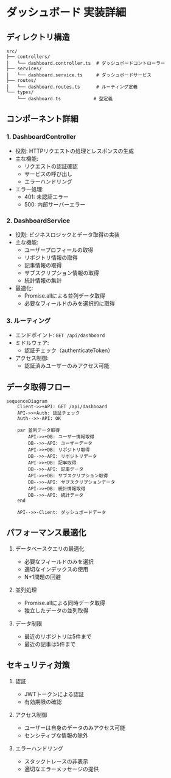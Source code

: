 # ダッシュボード 実装詳細

## ディレクトリ構造

```
src/
├── controllers/
│   └── dashboard.controller.ts  # ダッシュボードコントローラー
├── services/
│   └── dashboard.service.ts     # ダッシュボードサービス
├── routes/
│   └── dashboard.routes.ts      # ルーティング定義
└── types/
    └── dashboard.ts            # 型定義
```

## コンポーネント詳細

### 1. DashboardController
- 役割: HTTPリクエストの処理とレスポンスの生成
- 主な機能:
  - リクエストの認証確認
  - サービスの呼び出し
  - エラーハンドリング
- エラー処理:
  - 401: 未認証エラー
  - 500: 内部サーバーエラー

### 2. DashboardService
- 役割: ビジネスロジックとデータ取得の実装
- 主な機能:
  - ユーザープロフィールの取得
  - リポジトリ情報の取得
  - 記事情報の取得
  - サブスクリプション情報の取得
  - 統計情報の集計
- 最適化:
  - Promise.allによる並列データ取得
  - 必要なフィールドのみを選択的に取得

### 3. ルーティング
- エンドポイント: `GET /api/dashboard`
- ミドルウェア:
  - 認証チェック（authenticateToken）
- アクセス制御:
  - 認証済みユーザーのみアクセス可能

## データ取得フロー

```mermaid
sequenceDiagram
    Client->>+API: GET /api/dashboard
    API->>+Auth: 認証チェック
    Auth-->>-API: OK
    
    par 並列データ取得
        API->>+DB: ユーザー情報取得
        DB-->>-API: ユーザーデータ
        API->>+DB: リポジトリ取得
        DB-->>-API: リポジトリデータ
        API->>+DB: 記事取得
        DB-->>-API: 記事データ
        API->>+DB: サブスクリプション取得
        DB-->>-API: サブスクリプションデータ
        API->>+DB: 統計情報取得
        DB-->>-API: 統計データ
    end
    
    API-->>-Client: ダッシュボードデータ
```

## パフォーマンス最適化

1. データベースクエリの最適化
   - 必要なフィールドのみを選択
   - 適切なインデックスの使用
   - N+1問題の回避

2. 並列処理
   - Promise.allによる同時データ取得
   - 独立したデータの並列取得

3. データ制限
   - 最近のリポジトリは5件まで
   - 最近の記事は5件まで

## セキュリティ対策

1. 認証
   - JWTトークンによる認証
   - 有効期限の確認

2. アクセス制御
   - ユーザーは自身のデータのみアクセス可能
   - センシティブな情報の除外

3. エラーハンドリング
   - スタックトレースの非表示
   - 適切なエラーメッセージの提供
